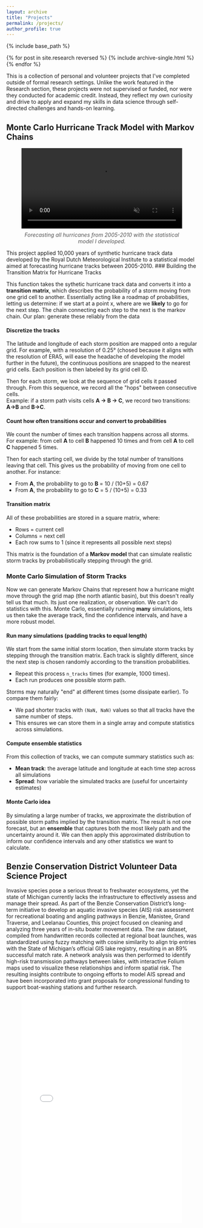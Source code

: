 ```yaml
---
layout: archive
title: "Projects"
permalink: /projects/
author_profile: true
---
```


{% include base_path %}

{% for post in site.research reversed %}
  {% include archive-single.html %}
{% endfor %}

This is a collection of personal and volunteer projects that I’ve completed outside of formal research settings. Unlike the work featured in the Research section, these projects were not supervised or funded, nor were they conducted for academic credit. Instead, they reflect my own curiosity and drive to apply and expand my skills in data science through self-directed challenges and hands-on learning. 

## Monte Carlo Hurricane Track Model with Markov Chains
<figure style="text-align: center;">
  <video controls autoplay muted loop style="width:100%; max-width: 800px;">
    <source src="../files/output.mp4" type="video/mp4">
    Your browser does not support the video tag.
  </video>
  <figcaption style="margin-top: 8px; font-style: italic; color: #555;">
    Forecasting all hurricanes from 2005-2010 with the statistical model I developed. 
  </figcaption>
</figure>
This project applied 10,000 years of synthetic hurricane track data developed by the Royal Dutch Meteorological Institute to a statistical model aimed at forecasting hurricane tracks between 2005-2010. 
### Building the Transition Matrix for Hurricane Tracks

This function takes the sythetic hurricane track data and converts it into a **transition matrix**, which describes the probability of a storm moving from one grid cell to another. Essentially acting like a roadmap of probabilities, letting us determine: if we start at a point x, where are we **likely** to go for the next step. The chain connecting each step to the next is the markov chain. Our plan: generate these reliably from the data

#### Discretize the tracks
The latitude and longitude of each storm position are mapped onto a regular grid. For example, with a resolution of 0.25° (chosed because it aligns with the resolution of ERA5, will ease the headache of developing the model further in the future), the continuous positions are snapped to the nearest grid cells. Each position is then labeled by its grid cell ID. 

Then for each storm, we look at the sequence of grid cells it passed through. From this sequence, we record all the "hops" between consecutive cells.  
Example: if a storm path visits cells **A → B → C**, we record two transitions: **A→B** and **B→C**.

#### Count how often transitions occur and convert to probabilities
We count the number of times each transition happens across all storms. For example: from cell **A** to cell **B** happened 10 times and from cell **A** to cell **C** happened 5 times.

Then for each starting cell, we divide by the total number of transitions leaving that cell. This gives us the probability of moving from one cell to another. For instance:
- From **A**, the probability to go to **B** = 10 / (10+5) = 0.67  
- From **A**, the probability to go to **C** = 5 / (10+5) = 0.33

#### Transition matrix
All of these probabilities are stored in a square matrix, where:
- Rows = current cell
- Columns = next cell
- Each row sums to 1 (since it represents all possible next steps)

This matrix is the foundation of a **Markov model** that can simulate realistic storm tracks by probabilistically stepping through the grid.

### Monte Carlo Simulation of Storm Tracks

Now we can generate Markov Chains that represent how a hurricane might move through the grid map (the north atlantic basin), but this doesn't really tell us that much. Its just one realization, or observation. We can't do statistics with this. Monte Carlo, essentially running **many** simulations, lets us then take the average track, find the confidence intervals, and have a more robust model. 

#### Run many simulations (padding tracks to equal length)
We start from the same initial storm location, then simulate storm tracks by stepping through the transition matrix. Each track is slightly different, since the next step is chosen randomly according to the transition probabilities.

- Repeat this process `n_tracks` times (for example, 1000 times).
- Each run produces one possible storm path.

Storms may naturally "end" at different times (some dissipate earlier). To compare them fairly:
- We pad shorter tracks with `(NaN, NaN)` values so that all tracks have the same number of steps.  
- This ensures we can store them in a single array and compute statistics across simulations.

#### Compute ensemble statistics
From this collection of tracks, we can compute summary statistics such as:
- **Mean track**: the average latitude and longitude at each time step across all simulations  
- **Spread**: how variable the simulated tracks are (useful for uncertainty estimates)

#### Monte Carlo idea
By simulating a large number of tracks, we approximate the distribution of possible storm paths implied by the transition matrix. The result is not one forecast, but an **ensemble** that captures both the most likely path and the uncertainty around it. We can then apply this approximated distribution to inform our confidence intervals and any other statistics we want to calculate.

## Benzie Conservation District Volunteer Data Science Project
Invasive species pose a serious threat to freshwater ecosystems, yet the state of Michigan currently lacks the infrastructure to effectively assess and manage their spread. As part of the Benzie Conservation District’s long-term initiative to develop an aquatic invasive species (AIS) risk assessment for recreational boating and angling pathways in Benzie, Manistee, Grand Traverse, and Leelanau Counties, this project focused on cleaning and analyzing three years of in-situ boater movement data. The raw dataset, compiled from handwritten records collected at regional boat launches, was standardized using fuzzy matching with cosine similarity to align trip entries with the State of Michigan’s official GIS lake registry, resulting in an 89% successful match rate. A network analysis was then performed to identify high-risk transmission pathways between lakes, with interactive Folium maps used to visualize these relationships and inform spatial risk. The resulting insights contribute to ongoing efforts to model AIS spread and have been incorporated into grant proposals for congressional funding to support boat-washing stations and further research.
<figure style="text-align: center;">
  <div style="position: relative; width: 100%; height: 0; padding-bottom: 60%;">
    <iframe src="../files/connections.html" width="100%" height="600" style="border:none;">
    </iframe>
  </div>
  <figcaption style="margin-top: 10px; font-size: 0.9rem; color: #555;">
    Map illustrating frequent recreational boater and angler pathways (>3 occurances) between regional lakes in Northern Michigan. 
  </figcaption>
</figure>

